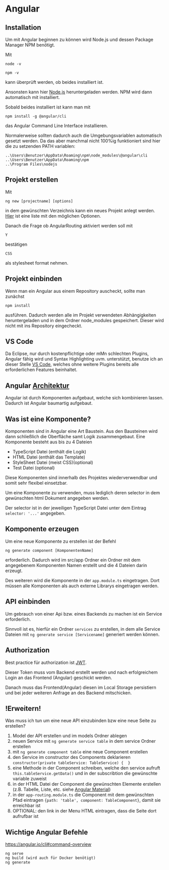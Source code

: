 # Angular

## Installation
Um mit Angular beginnen zu können wird Node.js und dessen Package Manager NPM benötigt.

Mit 
```shell
node -v
 
npm -v
```

kann überprüft werden, ob beides installiert ist.

Ansonsten kann hier [Node.js](https://nodejs.org/en/) heruntergeladen werden. 
NPM wird dann automatisch mit installiert.

Sobald beides installiert ist kann man mit 
```shell
npm install -g @angular/cli
```
das Angular Command Line Interface installieren.

Normalerweise sollten dadurch auch die Umgebungsvariablen automatisch gesetzt werden. Da das aber manchmal nicht 100%ig funktioniert sind hier die zu setzenden PATH variablen:

```
..\Users\Benutzer\AppData\Roaming\npm\node_modules\@angular\cli
..\Users\Benutzer\AppData\Roaming\npm
..\Program Files\nodejs
```

## Projekt erstellen
Mit 
```
ng new [projectname] [options] 
```
in dem gewünschten Verzeichnis kann ein neues Projekt anlegt werden.
[Hier](https://angular.io/cli#command-overview) ist eine liste mit den möglichen Optionen.

Danach die Frage ob AngularRouting aktiviert werden soll mit  
```
Y 
```
bestätigen 
```
CSS
``` 
als stylesheet format nehmen.

## Projekt einbinden

Wenn man ein Angular aus einem Repository auscheckt, sollte man zunächst 
```
npm install
```
ausführen.
Dadurch werden alle im Projekt verwendeten Abhängigkeiten heruntergeladen und in dem Ordner node_modules gespeichert. Dieser wird nicht mit ins Repository eingecheckt.

## VS Code
Da Eclipse, nur durch kostenpflichtige oder mMn schlechten Plugins, Angular fähig wird und Syntax Highlighting uvm. unterstützt, benutze ich an dieser Stelle [VS Code](https://code.visualstudio.com/), welches ohne weitere Plugins bereits alle erforderlichen Features beinhaltet.

## Angular [Architektur](https://t3n.de/magazin/datenmodellierung-angular-architektur-angluar-applikation-242317/)
Angular ist durch Komponenten aufgebaut, welche sich kombinieren lassen. 
Dadurch ist Angular baumartig aufgebaut.

## Was ist eine Komponente?
Komponenten sind in Angular eine Art Baustein. Aus den Bausteinen wird dann schließlich die Oberfläche samt Logik zusammengebaut.
Eine Komponente besteht aus bis zu 4 Dateien
* TypeScript Datei (enthält die Logik)
* HTML Datei (enthält das Template)
* StyleSheet Datei (meist CSS)(optional)
* Test Datei (optional)

Diese Komponenten sind innerhalb des Projektes wiederverwendbar und somit sehr flexibel einsetzbar.  

Um eine Komponente zu verwenden, muss lediglich deren selector in dem gewünschten html Dokument angegeben werden.

Der selector ist in der jeweiligen TypeScript Datei unter dem Eintrag 
`selector: '...'`
angegeben.

## Komponente erzeugen
Um eine neue Komponente zu erstellen ist der Befehl 

```
ng generate component [KomponentenName]
```

erforderlich.
Dadurch wird im src/app Ordner ein Ordner mit dem angegebenem Komponenten Namen erstellt und die 4 Dateien darin erzeugt.

Des weiteren wird die Komponente in der `app.module.ts` eingetragen.
Dort müssen alle Komponenten als auch externe Librarys eingetragen werden.

## API einbinden
Um gebrauch von einer Api bzw. eines Backends zu machen ist ein Service erforderlich.

Sinnvoll ist es, hierfür ein Ordner `services` zu erstellen, in dem alle Service Dateien mit `ng generate service [Servicename]` generiert werden können.

## Authorization

Best practice für authorization ist [JWT](https://jwt.io/introduction/).

Dieser Token muss vom Backend erstellt werden und nach erfolgreichem Login an das Frontend (Angular) geschickt werden.

Danach muss das Frontend(Angular) diesen im Local Storage persistiern und bei jeder weiteren Anfrage an des Backend mitschicken. 

## !Erweitern!

Was muss ich tun um eine neue API einzubinden bzw eine neue Seite zu erstellen?

1. Model der API erstellen und im models Ordner ablegen
2. neuen Service mit `ng generate service table` in dem service Ordner erstellen
3. mit `ng generate component table` eine neue Component erstellen
4. den Service im constructor des Components deklarieren `constructor(private tableService: TableService) {  }`
5. eine Methode in der Component schreiben, welche den service aufruft `this.tableService.getData()` und in der subscribtion die gewünschte variable zuweist
6. in der HTML Datei der Component die gewünschten Elemente erstellen (z.B. Tabelle, Liste, etc. siehe [Angular Material](https://material.angular.io/components/table/overview)) 
7. in der `app-routing.module.ts` die Component mit dem gewünschten Pfad eintragen `{path: 'table', component: TableComponent}`, damit sie erreichbar ist
8. OPTIONAL: den link in der Menu HTML eintragen, dass die Seite dort aufrufbar ist

## Wichtige Angular Befehle
https://angular.io/cli#command-overview
```
ng serve
ng build (wird auch für Docker benötigt)
ng generate
```
